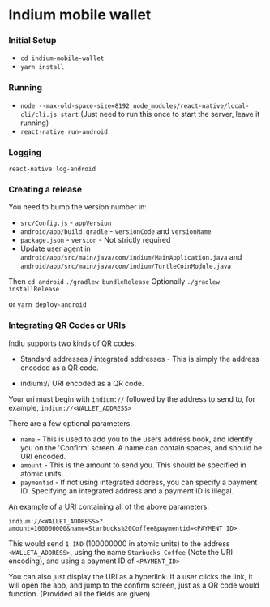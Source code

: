 # Indium mobile wallet

### Initial Setup

* `cd indium-mobile-wallet`
* `yarn install`

### Running

* `node --max-old-space-size=8192 node_modules/react-native/local-cli/cli.js start` (Just need to run this once to start the server, leave it running)
* `react-native run-android`

### Logging

`react-native log-android`

### Creating a release

You need to bump the version number in:

* `src/Config.js` - `appVersion`
* `android/app/build.gradle` - `versionCode` and `versionName`
* `package.json` - `version` - Not strictly required
* Update user agent in `android/app/src/main/java/com/indium/MainApplication.java` and `android/app/src/main/java/com/indium/TurtleCoinModule.java`

Then
`cd android`
`./gradlew bundleRelease`
Optionally
`./gradlew installRelease`

or `yarn deploy-android`

### Integrating QR Codes or URIs

Indiu supports two kinds of QR codes.

* Standard addresses / integrated addresses - This is simply the address encoded as a QR code.

* indium:// URI encoded as a QR code.

Your uri must begin with `indium://` followed by the address to send to, for example, `indium://<WALLET_ADDRESS>`

There are a few optional parameters.

* `name` - This is used to add you to the users address book, and identify you on the 'Confirm' screen. A name can contain spaces, and should be URI encoded.
* `amount` - This is the amount to send you. This should be specified in atomic units.
* `paymentid` - If not using integrated address, you can specify a payment ID. Specifying an integrated address and a payment ID is illegal.

An example of a URI containing all of the above parameters:

```
indium://<WALLET_ADDRESS>?amount=100000000&name=Starbucks%20Coffee&paymentid=<PAYMENT_ID>
```

This would send `1 IND` (100000000 in atomic units) to the address `<WALLETA_ADDRESS>`, using the name `Starbucks Coffee` (Note the URI encoding), and using a payment ID of `<PAYMENT_ID>`

You can also just display the URI as a hyperlink. If a user clicks the link, it will open the app, and jump to the confirm screen, just as a QR code would function. (Provided all the fields are given)
